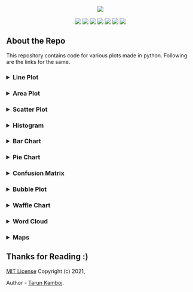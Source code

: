 <p align="center">
	<img height="300px" src="https://socialify.git.ci/Tarun-Kamboj/Data_Visualization_with_Python/image?font=Inter&language=1&logo=https%3A%2F%2Favatars.githubusercontent.com%2Fu%2F56023742%3Fv%3D4&owner=1&pattern=Formal%20Invitation&theme=Dark">
</p>
<p align="center">
	<img src="https://img.shields.io/github/repo-size/Tarun-Kamboj/Data_Visualization_with_Python?style=for-the-badge&color=fbff7d">
	<img src="https://img.shields.io/badge/Maintained-Yes-0bd44a?style=for-the-badge">
	<a href="LICENSE"><img src="https://img.shields.io/badge/License-MIT-5462ff?style=for-the-badge"></a>
	<img src="https://img.shields.io/badge/Contributions-Welcome-a92ff5?style=for-the-badge">
	<a href="#"><img src="https://img.shields.io/badge/deployment-Na-573bd4?style=for-the-badge"></a>
	<img src="https://img.shields.io/badge/IDE-jupyter-ff7a05?style=for-the-badge&logo=Jupyter">
	<img src="https://img.shields.io/badge/language-python-3776AB?style=for-the-badge&logo=Python">
</p>

## About the Repo

This repository contains code for various plots made in python. Following are the links for the same.

<h3><details>
	<summary> Line Plot</summary>
	<table>
		<th><a href="Code/Line%20Plot">Visit Directory ↗</a></th>
		<th><img width="500px" src="Code/Line%20Plot/img.png"></th>
	</table>
</details></h3>
<h3><details>
	<summary> Area Plot</summary>
	<table>
		<th><a href="Code/Area%20Plot">Visit Directory ↗</a></th>
		<th><img width="500px" src="Code/Area%20Plot/img.png"></th>
	</table>
</details></h3>
<h3><details>
	<summary> Scatter Plot</summary>
	<table>
		<th><a href="Code/Scatter%20Plot">Visit Directory ↗</a></th>
		<th><img width="500px" src="Code/Scatter%20Plot/img.png"></th>
	</table>
</details></h3>
<h3><details>
	<summary> Histogram</summary>
	<table>
		<th><a href="Code/Histogram">Visit Directory ↗</a></th>
		<th><img width="500px" src="Code/Histogram/img.png"></th>
	</table>
</details></h3>
<h3><details>
	<summary> Bar Chart</summary>
	<table>
		<th><a href="Code/Bar%20Chart">Visit Directory ↗</a></th>
		<th><img width="500px" src="Code/Bar%20Chart/img.png"></th>
	</table>
</details></h3>
<h3><details>
	<summary> Pie Chart</summary>
	<table>
		<th><a href="Code/Pie%20Chart">Visit Directory ↗</a></th>
		<th><img width="500px" src="Code/Pie%20Chart/img.png"></th>
	</table>
</details></h3>
<h3><details>
	<summary> Confusion Matrix</summary>
	<table>
		<th><a href="Code/Confusion%20Matrix">Visit Directory ↗</a></th>
		<th><img width="500px" src="Code/Confusion%20Matrix/img.png"></th>
	</table>
</details></h3>
<h3><details>
	<summary> Bubble Plot</summary>
	<table>
		<th><a href="Code/Bubble%20Plot">Visit Directory ↗</a></th>
		<th><img width="500px" src="Code/Bubble%20Plot/img.png"></th>
	</table>
</details></h3>
<h3><details>
	<summary> Waffle Chart</summary>
	<table>
		<th><a href="Code/Waffle%20Chart">Visit Directory ↗</a></th>
		<th><img width="500px" src="Code/Waffle%20Chart/img.png"></th>
	</table>
</details></h3>
<h3><details>
	<summary> Word Cloud</summary>
	<table>
		<th><a href="Code/Word%20Cloud">Visit Directory ↗</a></th>
		<th><img width="500px" src="Code/Word%20Cloud/img.png"></th>
	</table>
</details></h3>
<h3><details>
	<summary> Maps</summary>
	<table>
		<th><a href="Code/Maps">Visit Directory ↗</a></th>
		<th><img width="500px" src="Code/Maps/img2.png"></th>
	</table>
</details></h3>


## Thanks for Reading :)

[MIT License](LICENSE) Copyright (c) 2021, 

Author - [Tarun Kamboj](https://github.com/Tarun-Kamboj).